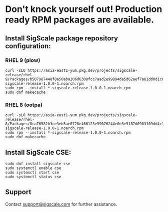 # Don't knock yourself out! Production ready RPM packages are available.

## Install SigScale package repository configuration:

### RHEL 9 (plow)
	curl -sLO https://asia-east1-yum.pkg.dev/projects/sigscale-release/rhel-9/Packages/b50798744ef8a50aba206d6308fcc7aad2e99894da5d62aef7a81dd0d1c06283-sigscale-release-1.0.0-1.noarch.rpm
	sudo rpm --install *-sigscale-release-1.0.0-1.noarch.rpm
	sudo dnf makecache

### RHEL 8 (ootpa)
	curl -sLO https://asia-east1-yum.pkg.dev/projects/sigscale-release/rhel-8/Packages/8ca76582b3ce3eb5ae0728e466123e59076244e0e3e5187d0983109dd4c37cae-sigscale-release-1.0.0-1.noarch.rpm
	sudo rpm --install *-sigscale-release-1.0.0-1.noarch.rpm
	sudo dnf makecache

## Install SigScale CSE:
	sudo dnf install sigscale-cse
	sudo systemctl enable cse
	sudo systemctl start cse
	sudo systemctl status cse

## Support
Contact <support@sigscale.com> for further assistance.

